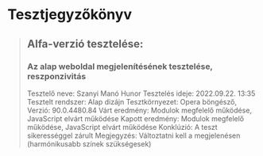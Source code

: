 # Tesztjegyzőkönyv

> ## Alfa-verzió tesztelése:
>
> ### Az alap weboldal megjelenítésének tesztelése, reszponzivitás
>
>    Tesztelő neve: Szanyi Manó Hunor
>    Tesztelés ideje: 2022.09.22. 13:35
>    Tesztelt rendszer: Alap dizájn
>   Tesztkörnyezet: Opera böngésző, Verzió: 90.0.4480.84
>   Várt eredmény: Modulok megfelelő működése, JavaScript elvárt működése
>   Kapott eredmény: Modulok megfelelő működése, JavaScript elvárt működése
>   Konklúzió: A teszt sikerességgel zárult
>    Megjegyzés: Változtatni kell a megjelenésen (harmónikusabb színek szükségesek)
